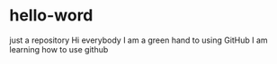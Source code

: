 # hello-word
just a repository
Hi everybody
I am a green hand to using GitHub
I am learning how to use github
